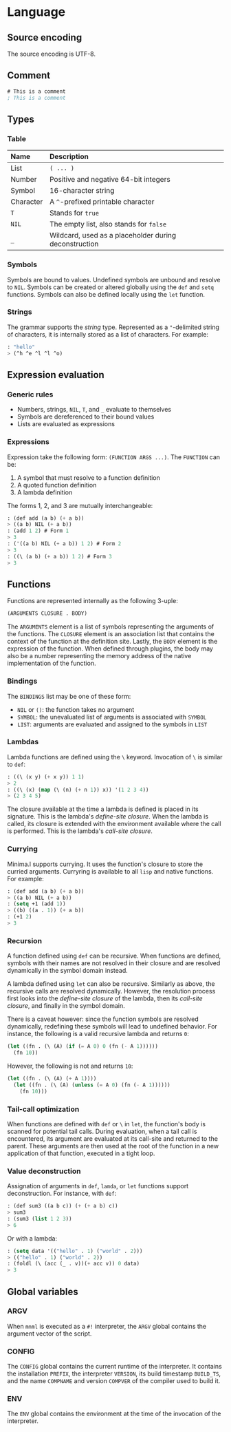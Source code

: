 # Language

## Source encoding

The source encoding is UTF-8.

## Comment
```lisp
# This is a comment
; This is a comment
```
## Types

### Table

| Name      | Description                                           |
|:----------|:------------------------------------------------------|
| List      | `( ... )`                                               |
| Number    | Positive and negative 64-bit integers                 |
| Symbol    | 16-character string                                   |
| Character | A `^`-prefixed printable character                      |
| `T`         | Stands for `true`                                       |
| `NIL`       | The empty list, also stands for `false`                 |
| `_`         | Wildcard, used as a placeholder during deconstruction |

### Symbols

Symbols are bound to values. Undefined symbols are unbound and resolve to `NIL`.
Symbols can be created or altered globally using the `def` and `setq` functions.
Symbols can also be defined locally using the `let` function.

### Strings

The grammar supports the _string_ type. Represented as a `"`-delimited string of
characters, it is internally stored as a list of characters. For example:
```lisp
: "hello"
> (^h ^e ^l ^l ^o)
```
## Expression evaluation

### Generic rules

* Numbers, strings, `NIL`, `T`, and `_` evaluate to themselves
* Symbols are dereferenced to their bound values
* Lists are evaluated as expressions

### Expressions

Expression take the following form: `(FUNCTION ARGS ...)`. The `FUNCTION` can be:

1. A symbol that must resolve to a function definition
2. A quoted function definition
3. A lambda definition

The forms 1, 2, and 3 are mutually interchangeable:
```lisp
: (def add (a b) (+ a b))
> ((a b) NIL (+ a b))
: (add 1 2) # Form 1
> 3
: ('((a b) NIL (+ a b)) 1 2) # Form 2
> 3
: ((\ (a b) (+ a b)) 1 2) # Form 3
> 3
```
## Functions

Functions are represented internally as the following 3-uple:
```lisp
(ARGUMENTS CLOSURE . BODY)
```
The `ARGUMENTS` element is a list of symbols representing the arguments of the
functions. The `CLOSURE` element is an association list that contains the
context of the function at the definition site. Lastly, the `BODY` element is
the expression of the function. When defined through plugins, the body may also
be a number representing the memory address of the native implementation of the
function.

### Bindings

The `BINDINGS` list may be one of these form:

* `NIL` or `()`: the function takes no argument
* `SYMBOL`: the unevaluated list of arguments is associated with `SYMBOL`
* `LIST`: arguments are evaluated and assigned to the symbols in `LIST`

### Lambdas

Lambda functions are defined using the `\` keyword. Invocation of `\` is
similar to `def`:
```lisp
: ((\ (x y) (+ x y)) 1 1)
> 2
: ((\ (x) (map (\ (n) (+ n 1)) x)) '(1 2 3 4))
> (2 3 4 5)
```
The closure available at the time a lambda is defined is placed in its
signature. This is the lambda's _define-site closure_. When the lambda is called,
its closure is extended with the environment available where the call is
performed. This is the lambda's _call-site closure_.

### Currying

Minima.l supports currying. It uses the function's closure to store the curried
arguments. Curryring is available to all `lisp` and native functions. For example:
```lisp
: (def add (a b) (+ a b))
> ((a b) NIL (+ a b))
: (setq +1 (add 1))
> ((b) ((a . 1)) (+ a b))
: (+1 2)
> 3
```
### Recursion

A function defined using `def` can be recursive. When functions are defined,
symbols with their names are not resolved in their closure and are resolved
dynamically in the symbol domain instead.

A lambda defined using `let` can also be recursive. Similarly as above, the
recursive calls are resolved dynamically. However, the resolution process
first looks into the _define-site closure_ of the lambda, then its _call-site
closure_, and finally in the symbol domain.

There is a caveat however: since the function symbols are resolved dynamically,
redefining these symbols will lead to undefined behavior. For instance, the
following is a valid recursive lambda and returns `0`:
```lisp
(let ((fn . (\ (A) (if (= A 0) 0 (fn (- A 1))))))
  (fn 10))
```
However, the following is not and returns `10`:
```lisp
(let ((fn . (\ (A) (+ A 1))))
  (let ((fn . (\ (A) (unless (= A 0) (fn (- A 1))))))
    (fn 10)))
```
### Tail-call optimization

When functions are defined with `def` or `\` in `let`, the function's body is
scanned for potential tail calls. During evaluation, when a tail call is
encountered, its argument are evaluated at its call-site and returned to the
parent. These arguments are then used at the root of the function in a new
application of that function, executed in a tight loop.

### Value deconstruction

Assignation of arguments in `def`, `lamda`, or `let` functions support
deconstruction. For instance, with `def`:
```lisp
: (def sum3 ((a b c)) (+ (+ a b) c))
> sum3
: (sum3 (list 1 2 3))
> 6
```
Or with a lambda:
```lisp
: (setq data '(("hello" . 1) ("world" . 2)))
> (("hello" . 1) ("world" . 2))
: (foldl (\ (acc (_ . v))(+ acc v)) 0 data)
> 3
```
## Global variables

### ARGV

When `mnml` is executed as a `#!` interpreter, the `ARGV` global contains the
argument vector  of the script.

### CONFIG

The `CONFIG` global contains the current runtime of the interpreter. It contains
the installation `PREFIX`, the interpreter `VERSION`, its build timestamp
`BUILD_TS`, and the name `COMPNAME` and version `COMPVER` of the compiler used to
build it.

### ENV

The `ENV` global contains the environment at the time of the invocation of the
interpreter.


